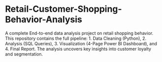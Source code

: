# Retail-Customer-Shopping-Behavior-Analysis
A complete End-to-end data analysis project on retail shopping behavior. This repository contains the full pipeline: 1. Data Cleaning (Python), 2. Analysis (SQL Queries), 3. Visualization (4-Page Power BI Dashboard), and 4. Final Report. The analysis uncovers key insights into customer loyalty and segmentation.
